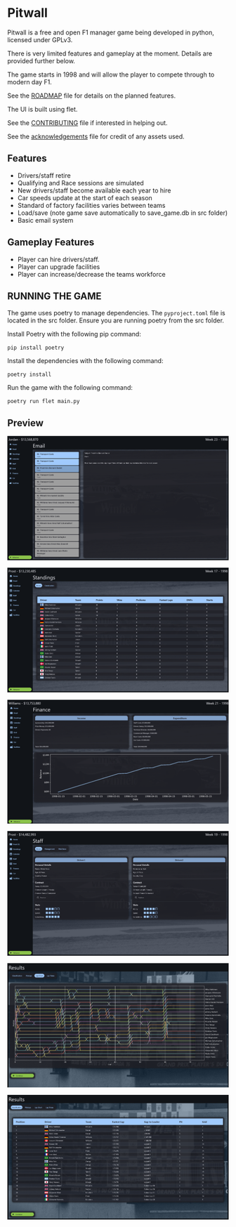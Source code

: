 # Pitwall

Pitwall is a free and open F1 manager game being developed in python, licensed under GPLv3.

There is very limited features and gameplay at the moment. Details are provided further below.

The game starts in 1998 and will allow the player to compete through to modern day F1.

See the [ROADMAP](Roadmap.md) file for details on the planned features.

The UI is built using flet.

See the [CONTRIBUTING](Contributing.md) file if interested in helping out.

See the [acknowledgements](acknowledgements.md) file for credit of any assets used.

## Features

- Drivers/staff retire
- Qualifying and Race sessions are simulated
- New drivers/staff become available each year to hire
- Car speeds update at the start of each season
- Standard of factory facilities varies between teams
- Load/save (note game save automatically to save_game.db in src folder)
- Basic email system

## Gameplay Features

- Player can hire drivers/staff.
- Player can upgrade facilities
- Player can increase/decrease the teams workforce


## RUNNING THE GAME

The game uses poetry to manage dependencies. The `pyproject.toml` file is located in the src folder. Ensure you are running poetry from the src folder.

Install Poetry with the following pip command:

```
pip install poetry
```

Install the dependencies with the following command:

```
poetry install
```

Run the game with the following command:

```
poetry run flet main.py
```
 
## Preview

![p1](preview/preview1.png)

![p2](preview/preview2.png)

![p3](preview/preview3.png)

![p4](preview/preview4.png)

![p5](preview/preview5.png)

![p6](preview/preview6.png)